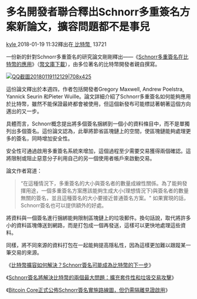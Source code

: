 # 多名開發者聯合釋出Schnorr多重簽名方案新論文，擴容問題都不是事兒

[kyle ](https://www.8btc.com/author/14244)2018-01-19 11:32釋出在[ 比特幣 ](javascript:;) 13721

一份新的針對Schnorr多重簽名的研究論文剛剛釋出——《[Schnorr多重簽名在比特幣的應用](http://8btc.com/doc-view.html?d=1759)》（[幣文庫下載](http://8btc.com/doc-view.html?d=1759)），由多位著名的比特幣開發者親自撰寫。

[![QQ截圖20180119112129|708x425](https://cdn.8btc.com/wp-content/uploads/2018/01/201801190322115358.jpg)](https://cdn.8btc.com/wp-content/uploads/2018/01/201801190322115358.jpg)

這份論文釋出於本週四，作者包括開發者Gregory Maxwell, Andrew Poelstra, Yannick Seurin 和Pieter Wuille。論文詳細介紹了Schnorr多重簽名如何能夠應用於比特幣，雖然不能保證最終都會被使用，但這個新發布可能標誌著朝著這個方向邁出的又一步。

具體而言，Schnorr概念提出將多個簽名捆綁到一個小的資料條目中，而不是單獨列出多個簽名。這份論文認為，此舉將節省區塊鏈上的空間，使區塊鏈能夠處理更多的簽名，同時增加安全性。

安全性可通過啟用多重簽名系統來增加，這個過程至少需要交易獲得兩個確認。這將限制或阻止惡意分子利用自己的另一個使用者帳戶來啟動交易。

論文作者寫道：

> “在這種情況下，多重簽名的大小與簽名者的數量成線性關係。為了能夠發揮用途，一個多重簽名方案應該能夠生成大小(理想情況下)與簽名者的數量無關的簽名，並且這種簽名的大小要接近普通簽名方案。"
如果實現的話，Schnorr簽名也可以提供額外的好處。

將資料與一個簽名進行捆綁能夠限制區塊鏈上的垃圾郵件。換句話說，取代將許多小的資料區塊傳送到網路，而是打包成一個再發送，這樣可以更快地處理這些資料。

同樣，將不同來源的資料打包在一起能夠提高隱私性，因為這樣更加難以跟蹤某一筆交易的來源。

《[比特幣擴容如何解決？Schnorr簽名可能成為比特幣的下一步](http://www.8btc.com/schnorr-signatures-might-be-bitcoins-next-step-forward)》

《[Schnorr簽名將解決比特幣的兩個最大問題：擴充套件性和垃圾交易攻擊](http://www.8btc.com/schnorr-signatures-2-of-bitcoins-biggest-problems)》

《[Bitcoin Core正式公佈Schnorr簽名實施路線圖，但仍需隔離見證啟用](http://www.8btc.com/bitcoin-core-schnorr-signature)》